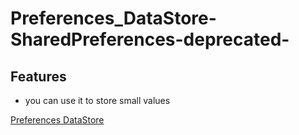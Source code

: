 # Preferences_DataStore-SharedPreferences-deprecated-

## Features
- you can use it to store small values


[Preferences DataStore](https://youtu.be/McnVx7l5awk "Named link title")
